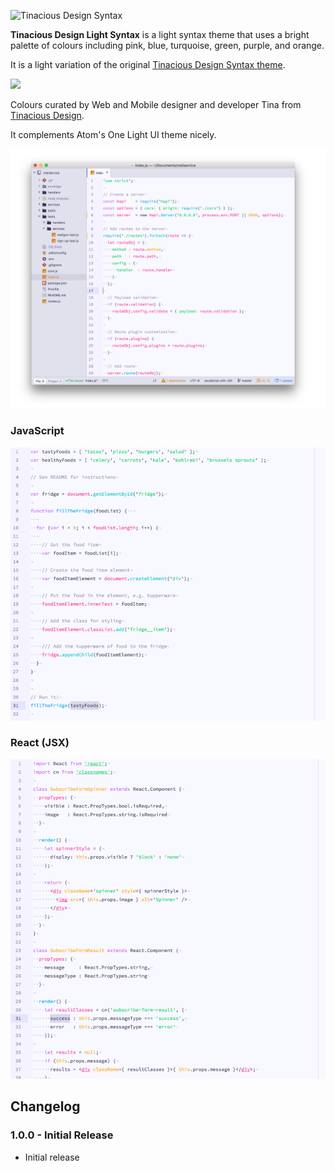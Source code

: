 ![Tinacious Design Syntax](https://raw.githubusercontent.com/tinacious/atom-tinacious-design-syntax/master/images/tinacious-design-syntax.png)

**Tinacious Design Light Syntax** is a light syntax theme that uses a bright palette of colours including pink, blue, turquoise, green, purple, and orange.

It is a light variation of the original [Tinacious Design Syntax theme](https://atom.io/themes/tinacious-design-syntax).

![](https://raw.githubusercontent.com/tinacious/atom-tinacious-design-syntax/master/images/tinacious-design-syntax-swatches.png)

Colours curated by Web and Mobile designer and developer Tina from [Tinacious Design](http://tinaciousdesign.com).

It complements Atom's One Light UI theme nicely.

![Tinacious Design Light syntax with Atom  One Light UI theme](https://github.com/tinacious/atom-tinacious-design-light-syntax/raw/master/images/screenshot-atom-light-syntax-theme-tinacious-design.png)

### JavaScript

<img src="https://github.com/tinacious/atom-tinacious-design-light-syntax/raw/master/images/td-light-js.png" width="600" />

### React (JSX)

<img src="https://github.com/tinacious/atom-tinacious-design-light-syntax/raw/master/images/td-light-jsx.png" width="600" />


## Changelog

### 1.0.0 - Initial Release
- Initial release
